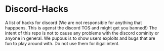 # Discord-Hacks
A list of hacks for discord (We are not responsible for anything that happpens. This is agenst the discord TOS and might get you banned!)
The intent of this repo is not to cause any problems with the discord cominity or anyone in general. We pupous is to show users exploits and bugs that are fun to play around with. Do not use them for iligal intent.
